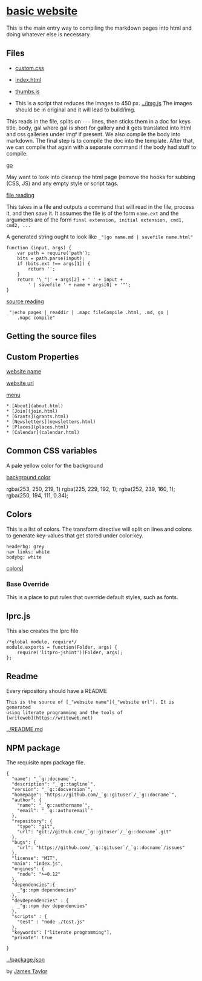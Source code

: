 # [basic website](# "version: 0.1.0; plain website")

This is the main entry way to compiling the markdown pages into html and
doing whatever else is necessary.

## Files


* [custom.css](#css "save: | postcss autoprefixer ")
* [index.html](# "save:| go index.md ")

* [thumbs.js](#pdf-thumbnailing "save:")
* This is a script that reduces the images to 450 px. [../img.js](#img-reduce "save:")  The images should be in original and it will lead to build/img.   


This reads in the file, splits on `---` lines, then sticks them in a doc for
keys title, body, gal where gal is short for gallery and it gets translated
into html and css galleries under imgf if present.  We also compile the body
into markdown. The final step is to compile the doc into the template. After
that, we can compile that again with a separate command if the body had stuff
to compile. 

[go](# "compose: readfile $0 
    | .split \n---\n 
    | defaults :css, :hero, :footer, _'footer', :nav, _'nav', :bottom
    | minidoc :title, :body 
    | .mapc .trim 
    | .apply :body, md  
    | .compile html::template 
    | syntax ")


 May want to look into cleanup the html page (remove the hooks for subbing
 (CSS, JS) and any empty style or script tags. 
 
[file reading]()
    
This takes in a file and outputs a command that will read in the file, process
it, and then save it. It assumes the file is of the form `name.ext` and the
arguments are of the form `final extension, initial extension, cmd1, cmd2,
...`

A generated string ought to look like `_"|go name.md | savefile name.html"`

    function (input, args) {
        var path = require('path');
        bits = path.parse(input);
        if (bits.ext !== args[1]) {
            return '';
        }
        return '\_"|' + args[2] + ' ' + input + 
            ' | savefile ' + name + args[0] + '"';
    }
            

[source reading]()

    _"|echo pages | readdir | .mapc fileCompile .html, .md, go | 
        .mapc compile"


## Getting the source files

    

## Custom Properties

[website name](# "store: WriteWeb")

[website url](# "store: https://www.writeweb.net")




[menu]() 

    * [About](about.html)
    * [Join](join.html)
    * [Grants](grants.html)
    * [Newsletters](newsletters.html)
    * [Places](places.html)
    * [Calendar](calendar.html)



## Common CSS variables

A pale yellow color for the background

[background color](# "store: rgba(189, 238, 198, 1) ")

rgba(253, 250, 219, 1) 
rgba(225, 229, 192, 1); 
rgba(252, 239, 160, 1);
rgba(250, 194, 111, 0.34);

## Colors

This is a list of colors. The transform directive will split on lines and
colons to generate key-values that get stored under color:key.

    headerbg: grey
    nav links: white
    bodybg: white

[colors|](# ":| .split \n | augment arr | .splitsep : 
    | minidoc | .store color: ") 


### Base Override

This is a place to put rules that override default styles, such as fonts.


## lprc.js

This also creates the lprc file

    /*global module, require*/ 
    module.exports = function(Folder, args) {
        require('litpro-jshint')(Folder, args);
    };


## Readme

Every repository should have a README
      
    This is the source of [_"website name"](_"website url"). It is generated
    using literate programming and the tools of
    [writeweb](https://writeweb.net)


[../README.md](# "save:")    
 
## NPM package

The requisite npm package file. 


    {
      "name": "_`g::docname`",
      "description": "_`g::tagline`",
      "version": "_`g::docversion`",
      "homepage": "https://github.com/_`g::gituser`/_`g::docname`",
      "author": {
        "name": "_`g::authorname`",
        "email": "_`g::authoremail`"
      },
      "repository": {
        "type": "git",
        "url": "git://github.com/_`g::gituser`/_`g::docname`.git"
      },
      "bugs": {
        "url": "https://github.com/_`g::gituser`/_`g::docname`/issues"
      },
      "license": "MIT",
      "main": "index.js",
      "engines": {
        "node": ">=0.12"
      },
      "dependencies":{
        _"g::npm dependencies"
      },
      "devDependencies" : {
        _"g::npm dev dependencies"
      },
      "scripts" : { 
        "test" : "node ./test.js"
      },
      "keywords": ["literate programming"],
      "private": true

    }


[../package.json](# "save:")


by [James Taylor](https://github.com/jostylr "npminfo: jostylr@gmail.com ; 
    deps: ;
    dev: litpro 0.11.1, cheerio 0.19.0, markdown-it 4.4.0, 
        markdown-it-anchor 2.3.0, 
        jade 1.11.0, postcss 5.0.4, autoprefixer 6.0.0,
        gm 1.18.1, pdf-image 1.0.1, mailhide 0.1.1, tiny-csv 2.0.0   ")
  
